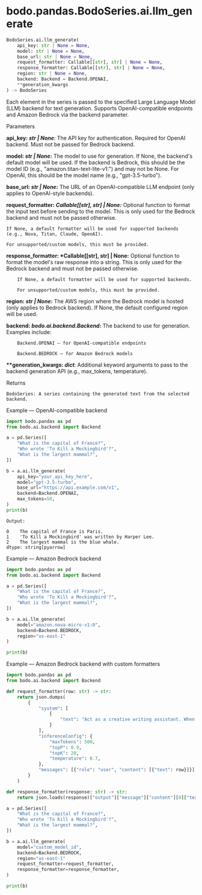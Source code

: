 # bodo.pandas.BodoSeries.ai.llm_generate

```py
BodoSeries.ai.llm_generate(
    api_key: str | None = None,
    model: str | None = None,
    base_url: str | None = None,
    request_formatter: Callable[[str], str] | None = None,
    response_formatter: Callable[[str], str] | None = None,
    region: str | None = None,
    backend: Backend = Backend.OPENAI,
    **generation_kwargs
) -> BodoSeries
```

Each element in the series is passed to the specified Large Language Model (LLM) backend for text generation.
Supports OpenAI-compatible endpoints and Amazon Bedrock via the backend parameter.
<p class="api-header">Parameters</p>

__api_key: *str | None*__:
    The API key for authentication. Required for OpenAI backend. Must not be passed for Bedrock backend.

__model: *str | None:*__
    The model to use for generation. If None, the backend's default model will be used. If the backend is Bedrock, this should be the model ID (e.g., "amazon.titan-text-lite-v1:") and may not be None. For OpenAI, this should be the model name (e.g., "gpt-3.5-turbo").

__base_url: *str | None:*__
    The URL of an OpenAI-compatible LLM endpoint (only applies to OpenAI-style backends).

__request_formatter: *Callable[[str], str] | None:*__
    Optional function to format the input text before sending to the model. This is only used for the Bedrock backend and must not be passed otherwise.

    If None, a default formatter will be used for supported backends (e.g., Nova, Titan, Claude, OpenAI).

    For unsupported/custom models, this must be provided.

__response_formatter: *Callable[[str], str] | None:__
    Optional function to format the model's raw response into a string. This is only used for the Bedrock backend and must not be passed otherwise.

        If None, a default formatter will be used for supported backends.

        For unsupported/custom models, this must be provided.

__region: *str | None:*__
    The AWS region where the Bedrock model is hosted (only applies to Bedrock backend).
    If None, the default configured region will be used.

__backend: *bodo.ai.backend.Backend:*__
    The backend to use for generation. Examples include:

        Backend.OPENAI – for OpenAI-compatible endpoints

        Backend.BEDROCK – for Amazon Bedrock models

__**generation_kwargs: *dict*__:
    Additional keyword arguments to pass to the backend generation API (e.g., max_tokens, temperature).

<p class="api-header">Returns</p>

    BodoSeries: A series containing the generated text from the selected backend.

<p class="api-header">Example — OpenAI-compatible backend</p>

```py
import bodo.pandas as pd
from bodo.ai.backend import Backend

a = pd.Series([
    "What is the capital of France?",
    "Who wrote 'To Kill a Mockingbird'?",
    "What is the largest mammal?",
])

b = a.ai.llm_generate(
    api_key="your_api_key_here",
    model="gpt-3.5-turbo",
    base_url="https://api.example.com/v1",
    backend=Backend.OPENAI,
    max_tokens=50,
)
print(b)
```

```
Output:

0    The capital of France is Paris.
1    'To Kill a Mockingbird' was written by Harper Lee.
2    The largest mammal is the blue whale.
dtype: string[pyarrow]
```

<p class="api-header">Example — Amazon Bedrock backend</p>

```py
import bodo.pandas as pd
from bodo.ai.backend import Backend

a = pd.Series([
    "What is the capital of France?",
    "Who wrote 'To Kill a Mockingbird'?",
    "What is the largest mammal?",
])

b = a.ai.llm_generate(
    model="amazon.nova-micro-v1:0",
    backend=Backend.BEDROCK,
    region="us-east-1"
)

print(b)
```


<p class="api-header">Example — Amazon Bedrock backend with custom formatters</p>

```py
import bodo.pandas as pd
from bodo.ai.backend import Backend

def request_formatter(row: str) -> str:
    return json.dumps(
        {
            "system": [
                {
                    "text": "Act as a creative writing assistant. When the user provides you with a topic, write a short story about that topic."
                }
            ],
            "inferenceConfig": {
                "maxTokens": 500,
                "topP": 0.9,
                "topK": 20,
                "temperature": 0.7,
            },
            "messages": [{"role": "user", "content": [{"text": row}]}],
        }
    )

def response_formatter(response: str) -> str:
    return json.loads(response)["output"]["message"]["content"][0]["text"]

a = pd.Series([
    "What is the capital of France?",
    "Who wrote 'To Kill a Mockingbird'?",
    "What is the largest mammal?",
])

b = a.ai.llm_generate(
    model="custom_model_id",
    backend=Backend.BEDROCK,
    region="us-east-1"
    request_formatter=request_formatter,
    response_formatter=response_formatter,
)

print(b)
```

